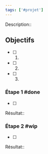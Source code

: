 ```yaml
---
tags: ['#projet'] 
---
```


Description::


## Objectifs
- [ ] 1. 
- [ ] 2. 
- [ ] 3. 


### Étape 1 #done
- [ ] 

Résultat::



### Étape 2 #wip
- [ ] 

Résultat:: 


